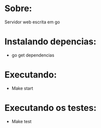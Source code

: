 Sobre:
======
Servidor web escrita em go

Instalando depencias:
=====================
- go get dependencias

Executando:
===========
- Make start

Executando os testes:
=====================
- Make test
